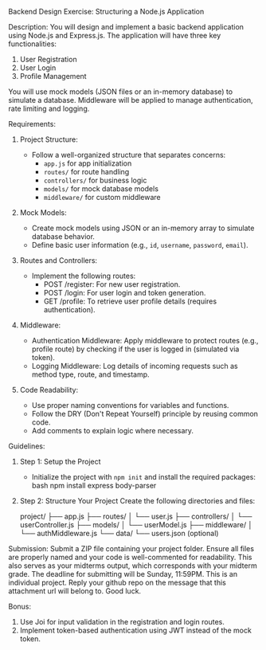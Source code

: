 Backend Design Exercise: Structuring a Node.js Application

Description:
You will design and implement a basic backend application using Node.js and Express.js. The application will have three key functionalities:
1. User Registration
2. User Login
3. Profile Management

You will use mock models (JSON files or an in-memory database) to simulate a database. Middleware will be applied to manage authentication, rate limiting and logging.


Requirements:

1. Project Structure:
   - Follow a well-organized structure that separates concerns:
     - `app.js` for app initialization
     - `routes/` for route handling
     - `controllers/` for business logic
     - `models/` for mock database models
     - `middleware/` for custom middleware

2. Mock Models:
   - Create mock models using JSON or an in-memory array to simulate database behavior.
   - Define basic user information (e.g., `id`, `username`, `password`, `email`).

3. Routes and Controllers:
   - Implement the following routes:
     - POST /register: For new user registration.
     - POST /login: For user login and token generation.
     - GET /profile: To retrieve user profile details (requires authentication).

4. Middleware:
   - Authentication Middleware: Apply middleware to protect routes (e.g., profile route) by checking if the user is logged in (simulated via token).
   - Logging Middleware: Log details of incoming requests such as method type, route, and timestamp.

5. Code Readability:
   - Use proper naming conventions for variables and functions.
   - Follow the DRY (Don't Repeat Yourself) principle by reusing common code.
   - Add comments to explain logic where necessary.

Guidelines:

1. Step 1: Setup the Project
   - Initialize the project with `npm init` and install the required packages: 
     bash
     npm install express body-parser
     

2. Step 2: Structure Your Project
   Create the following directories and files:
   
   project/
   ├── app.js
   ├── routes/
   │   └── user.js
   ├── controllers/
   │   └── userController.js
   ├── models/
   │   └── userModel.js
   ├── middleware/
   │   └── authMiddleware.js
   └── data/
       └── users.json (optional)
   

Submission:
Submit a ZIP file containing your project folder. Ensure all files are properly named and your code is well-commented for readability. This also serves as your midterms output, which corresponds with your midterm grade. The deadline for submitting will be Sunday, 11:59PM. This is an individual project. Reply your github repo on the message that this attachment url will belong to. Good luck.


Bonus:
1. Use Joi for input validation in the registration and login routes.
2. Implement token-based authentication using JWT instead of the mock token.


